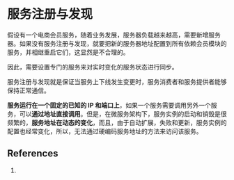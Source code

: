 # 服务注册与发现

假设有一个电商会员服务，随着业务发展，服务器负载越来越高，需要新增服务器。如果没有服务注册与发现，就要把新的服务器地址配置到所有依赖会员模块的服务，并相继重启它们，这显然是不合理的。

因此，需要设置专门的服务来对实时变化的服务状态进行同步。



服务注册与发现就是保证当服务上下线发生变更时，服务消费者和服务提供者能够保持正常通信。

**服务运行在一个固定的已知的 IP 和端口上**，如果一个服务需要调用另外一个服务，可以**通过地址直接调用**。但是，在微服务架构下，服务实例的启动和销毁是很频繁的，**服务地址在动态的变化**，而且，由于自动扩展，失败和更新，服务实例的配置也经常变化，所以，无法通过硬编码服务地址的方法来访问该服务。

## References

1. 